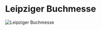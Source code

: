 <link rel="stylesheet" href="/Buchstadt-Leipzig/css/style.css">

# Leipziger Buchmesse

![Leipziger Buchmesse](https://upload.wikimedia.org/wikipedia/commons/e/ea/Leipziger_Buchmesse_2017.jpg)
